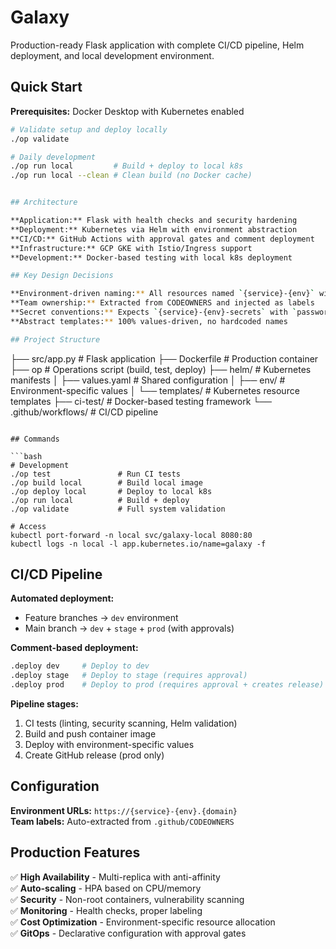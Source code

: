 # Galaxy

Production-ready Flask application with complete CI/CD pipeline, Helm deployment, and local development environment.

## Quick Start

**Prerequisites:** Docker Desktop with Kubernetes enabled

```bash
# Validate setup and deploy locally
./op validate

# Daily development
./op run local         # Build + deploy to local k8s
./op run local --clean # Clean build (no Docker cache)


## Architecture

**Application:** Flask with health checks and security hardening  
**Deployment:** Kubernetes via Helm with environment abstraction  
**CI/CD:** GitHub Actions with approval gates and comment deployment  
**Infrastructure:** GCP GKE with Istio/Ingress support  
**Development:** Docker-based testing with local k8s deployment  

## Key Design Decisions

**Environment-driven naming:** All resources named `{service}-{env}` with cluster isolation  
**Team ownership:** Extracted from CODEOWNERS and injected as labels  
**Secret conventions:** Expects `{service}-{env}-secrets` with `password` key  
**Abstract templates:** 100% values-driven, no hardcoded names  

## Project Structure

```
├── src/app.py          # Flask application
├── Dockerfile          # Production container
├── op                  # Operations script (build, test, deploy)
├── helm/               # Kubernetes manifests
│   ├── values.yaml     # Shared configuration
│   ├── env/            # Environment-specific values
│   └── templates/      # Kubernetes resource templates
├── ci-test/            # Docker-based testing framework
└── .github/workflows/  # CI/CD pipeline
```

## Commands

```bash
# Development
./op test               # Run CI tests
./op build local        # Build local image
./op deploy local       # Deploy to local k8s
./op run local          # Build + deploy
./op validate           # Full system validation

# Access
kubectl port-forward -n local svc/galaxy-local 8080:80
kubectl logs -n local -l app.kubernetes.io/name=galaxy -f
```

## CI/CD Pipeline

**Automated deployment:**
- Feature branches → `dev` environment
- Main branch → `dev` + `stage` + `prod` (with approvals)

**Comment-based deployment:**
```bash
.deploy dev     # Deploy to dev
.deploy stage   # Deploy to stage (requires approval)  
.deploy prod    # Deploy to prod (requires approval + creates release)
```

**Pipeline stages:**
1. CI tests (linting, security scanning, Helm validation)
2. Build and push container image
3. Deploy with environment-specific values
4. Create GitHub release (prod only)

## Configuration

**Environment URLs:** `https://{service}-{env}.{domain}`  
**Team labels:** Auto-extracted from `.github/CODEOWNERS`  

## Production Features

✅ **High Availability** - Multi-replica with anti-affinity  
✅ **Auto-scaling** - HPA based on CPU/memory  
✅ **Security** - Non-root containers, vulnerability scanning  
✅ **Monitoring** - Health checks, proper labeling  
✅ **Cost Optimization** - Environment-specific resource allocation  
✅ **GitOps** - Declarative configuration with approval gates